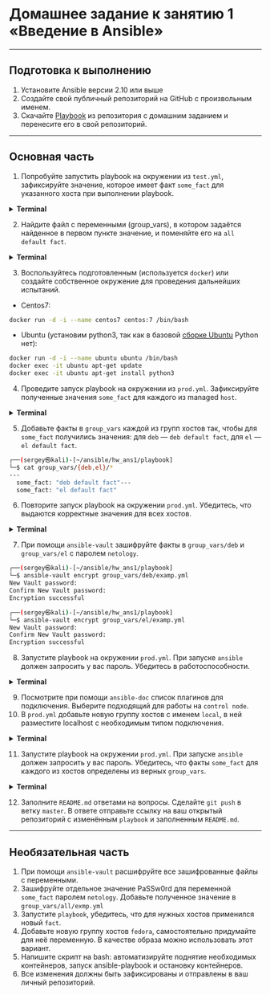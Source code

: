 # Домашнее задание к занятию 1 «Введение в Ansible»

***

## Подготовка к выполнению

 1. Установите Ansible версии 2.10 или выше
 2. Создайте свой публичный репозиторий на GitHub с произвольным именем.
 3. Скачайте [Playbook](./src/401) из репозитория с домашним заданием и перенесите его в свой репозиторий.

***

## Основная часть

 1. Попробуйте запустить playbook на окружении из `test.yml`, зафиксируйте значение, которое имеет факт `some_fact` для указанного хоста при выполнении playbook.

<details><summary><b>Terminal</b></summary>

```bash
┌──(sergey㉿kali)-[~/ansible/hw_ans1/playbook]
└─$ ansible-playbook site.yml -i inventory/test.yml

PLAY [Print os facts] ********************************************************************************************************

TASK [Gathering Facts] *******************************************************************************************************
ok: [localhost]

TASK [Print OS] **************************************************************************************************************
ok: [localhost] => {
    "msg": "Kali"
}

TASK [Print fact] ************************************************************************************************************
ok: [localhost] => {
    "msg": 12
}

PLAY RECAP *******************************************************************************************************************
localhost                  : ok=3    changed=0    unreachable=0    failed=0    skipped=0    rescued=0    ignored=0   
```
</details>

 2. Найдите файл с переменными (group_vars), в котором задаётся найденное в первом пункте значение, и поменяйте его на `all default fact`.

<details><summary><b>Terminal</b></summary>

```bash
┌──(sergey㉿kali)-[~/ansible/hw_ans1/playbook]
└─$ ansible-playbook site.yml -i inventory/test.yml

PLAY [Print os facts] ********************************************************************************************************

TASK [Gathering Facts] *******************************************************************************************************
ok: [localhost]

TASK [Print OS] **************************************************************************************************************
ok: [localhost] => {
    "msg": "Kali"
}

TASK [Print fact] ************************************************************************************************************
ok: [localhost] => {
    "msg": "all default fact"
}

PLAY RECAP *******************************************************************************************************************
localhost                  : ok=3    changed=0    unreachable=0    failed=0    skipped=0    rescued=0    ignored=0   
```
</details>

 3. Воспользуйтесь подготовленным (используется `docker`) или создайте собственное окружение для проведения дальнейших испытаний.

 + Centos7:

```bash
docker run -d -i --name centos7 centos:7 /bin/bash
```
 + Ubuntu (установим python3, так как в базовой [сборке Ubuntu](https://hub.docker.com/_/ubuntu) Python нет):

```bash
docker run -d -i --name ubuntu ubuntu /bin/bash
docker exec -it ubuntu apt-get update
docker exec -it ubuntu apt-get install python3
```

 4. Проведите запуск playbook на окружении из `prod.yml`. Зафиксируйте полученные значения `some_fact` для каждого из managed `host`.

<details><summary><b>Terminal</b></summary>

```bash
┌──(sergey㉿kali)-[~/ansible/hw_ans1/playbook]
└─$ ansible-playbook site.yml -i inventory/prod.yml

PLAY [Print os facts] ********************************************************************************************************

TASK [Gathering Facts] *******************************************************************************************************
ok: [ubuntu]
ok: [centos7]

TASK [Print OS] **************************************************************************************************************
ok: [centos7] => {
    "msg": "CentOS"
}
ok: [ubuntu] => {
    "msg": "Ubuntu"
}

TASK [Print fact] ************************************************************************************************************
ok: [centos7] => {
    "msg": "el"
}
ok: [ubuntu] => {
    "msg": "deb"
}

PLAY RECAP *******************************************************************************************************************
centos7                    : ok=3    changed=0    unreachable=0    failed=0    skipped=0    rescued=0    ignored=0   
ubuntu                     : ok=3    changed=0    unreachable=0    failed=0    skipped=0    rescued=0    ignored=0   
```
</details>

 5. Добавьте факты в `group_vars` каждой из групп хостов так, чтобы для `some_fact` получились значения: для `deb` — `deb default fact`, для `el` — `el default fact`.

```bash
┌──(sergey㉿kali)-[~/ansible/hw_ans1/playbook]
└─$ cat group_vars/{deb,el}/*
---
  some_fact: "deb default fact"---
  some_fact: "el default fact"
```

 6. Повторите запуск playbook на окружении `prod.yml`. Убедитесь, что выдаются корректные значения для всех хостов.

<details><summary><b>Terminal</b></summary>

```bash
┌──(sergey㉿kali)-[~/ansible/hw_ans1/playbook]
└─$ ansible-playbook -i inventory/prod.yml site.yml

PLAY [Print os facts] ********************************************************************************************************

TASK [Gathering Facts] *******************************************************************************************************
ok: [ubuntu]
ok: [centos7]

TASK [Print OS] **************************************************************************************************************
ok: [centos7] => {
    "msg": "CentOS"
}
ok: [ubuntu] => {
    "msg": "Ubuntu"
}

TASK [Print fact] ************************************************************************************************************
ok: [centos7] => {
    "msg": "el default fact"
}
ok: [ubuntu] => {
    "msg": "deb default fact"
}

PLAY RECAP *******************************************************************************************************************
centos7                    : ok=3    changed=0    unreachable=0    failed=0    skipped=0    rescued=0    ignored=0   
ubuntu                     : ok=3    changed=0    unreachable=0    failed=0    skipped=0    rescued=0    ignored=0   
```
</details>


 7. При помощи `ansible-vault` зашифруйте факты в `group_vars/deb` и `group_vars/el` с паролем `netology`.

```bash
┌──(sergey㉿kali)-[~/ansible/hw_ans1/playbook]
└─$ ansible-vault encrypt group_vars/deb/examp.yml
New Vault password: 
Confirm New Vault password: 
Encryption successful

┌──(sergey㉿kali)-[~/ansible/hw_ans1/playbook]
└─$ ansible-vault encrypt group_vars/el/examp.yml
New Vault password: 
Confirm New Vault password: 
Encryption successful
```

 8. Запустите playbook на окружении `prod.yml`. При запуске `ansible` должен запросить у вас пароль. Убедитесь в работоспособности.

<details><summary><b>Terminal</b></summary>

```bash
┌──(sergey㉿kali)-[~/ansible/hw_ans1/playbook]
└─$ ansible-playbook -i inventory/prod.yml site.yml --ask-vault-pass
Vault password: 

PLAY [Print os facts] ********************************************************************************************************

TASK [Gathering Facts] *******************************************************************************************************
ok: [ubuntu]
ok: [centos7]

TASK [Print OS] **************************************************************************************************************
ok: [centos7] => {
    "msg": "CentOS"
}
ok: [ubuntu] => {
    "msg": "Ubuntu"
}

TASK [Print fact] ************************************************************************************************************
ok: [centos7] => {
    "msg": "el default fact"
}
ok: [ubuntu] => {
    "msg": "deb default fact"
}

PLAY RECAP *******************************************************************************************************************
centos7                    : ok=3    changed=0    unreachable=0    failed=0    skipped=0    rescued=0    ignored=0   
ubuntu                     : ok=3    changed=0    unreachable=0    failed=0    skipped=0    rescued=0    ignored=0   
```
</details>


 9. Посмотрите при помощи `ansible-doc` список плагинов для подключения. Выберите подходящий для работы на `control node`.
 10. В `prod.yml` добавьте новую группу хостов с именем `local`, в ней разместите localhost с необходимым типом подключения.

<details><summary><b>Terminal</b></summary>

```bash

```
</details>
 
 11. Запустите playbook на окружении `prod.yml`. При запуске `ansible` должен запросить у вас пароль. Убедитесь, что факты `some_fact` для каждого из хостов определены из верных `group_vars`. 

<details><summary><b>Terminal</b></summary>

```bash

```
</details>

 12. Заполните `README.md` ответами на вопросы. Сделайте `git push` в ветку `master`. В ответе отправьте ссылку на ваш открытый репозиторий с изменённым `playbook` и заполненным `README.md`.

***

## Необязательная часть

 1. При помощи `ansible-vault` расшифруйте все зашифрованные файлы с переменными.
 2. Зашифруйте отдельное значение PaSSw0rd для переменной `some_fact` паролем `netology`. Добавьте полученное значение в `group_vars/all/exmp.yml`
 3. Запустите `playbook`, убедитесь, что для нужных хостов применился новый `fact`.
 4. Добавьте новую группу хостов `fedora`, самостоятельно придумайте для неё переменную. В качестве образа можно использовать этот вариант.
 5. Напишите скрипт на bash: автоматизируйте поднятие необходимых контейнеров, запуск ansible-playbook и остановку контейнеров.
 6. Все изменения должны быть зафиксированы и отправлены в ваш личный репозиторий.
